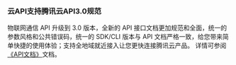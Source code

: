 [//]: # (chinagitpath:XXXXX)

### 云API支持腾讯云API3.0规范
物联网通信 API 升级到 3.0 版本，全新的 API 接口文档更加规范和全面，统一的参数风格和公共错误码，统一的 SDK/CLI 版本与 API 文档严格一致，给您带来简单快捷的使用体验；支持全地域就近接入让您更快连接腾讯云产品。
详情可参阅 [《API文档》](https://cloud.tencent.com/document/product/634/19468)文档。  

